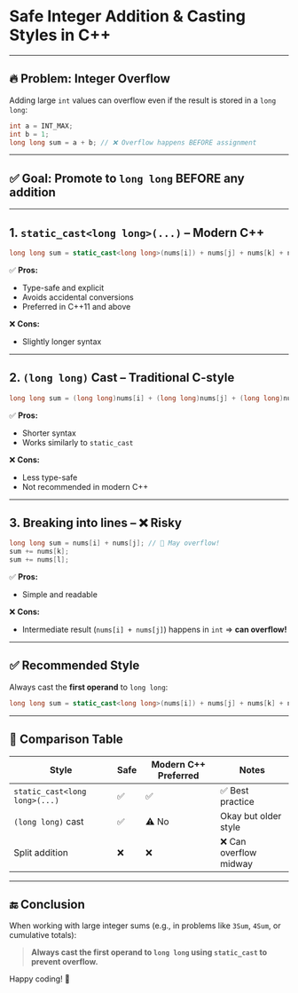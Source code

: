 # Safe Integer Addition & Casting Styles in C++

---

## 🔥 Problem: Integer Overflow

Adding large `int` values can overflow even if the result is stored in a `long long`:

```cpp
int a = INT_MAX;
int b = 1;
long long sum = a + b; // ❌ Overflow happens BEFORE assignment
```

---

## ✅ Goal: Promote to `long long` BEFORE any addition

---

## 1. `static_cast<long long>(...)` – Modern C++

```cpp
long long sum = static_cast<long long>(nums[i]) + nums[j] + nums[k] + nums[l];
```

✅ **Pros:**
- Type-safe and explicit
- Avoids accidental conversions
- Preferred in C++11 and above

❌ **Cons:**
- Slightly longer syntax

---

## 2. `(long long)` Cast – Traditional C-style

```cpp
long long sum = (long long)nums[i] + (long long)nums[j] + (long long)nums[k] + (long long)nums[l];
```

✅ **Pros:**
- Shorter syntax
- Works similarly to `static_cast`

❌ **Cons:**
- Less type-safe
- Not recommended in modern C++

---

## 3. Breaking into lines – ❌ Risky

```cpp
long long sum = nums[i] + nums[j]; // 🚨 May overflow!
sum += nums[k];
sum += nums[l];
```

✅ **Pros:**
- Simple and readable

❌ **Cons:**
- Intermediate result (`nums[i] + nums[j]`) happens in `int` => **can overflow!**

---

## ✅ Recommended Style

Always cast the **first operand** to `long long`:

```cpp
long long sum = static_cast<long long>(nums[i]) + nums[j] + nums[k] + nums[l]; // ✅ Safe
```

---

## 📌 Comparison Table

| Style                         | Safe | Modern C++ Preferred | Notes                    |
|------------------------------|------|----------------------|---------------------------|
| `static_cast<long long>(...)`| ✅    | ✅                   | ✅ Best practice          |
| `(long long)` cast           | ✅    | ⚠️ No                | Okay but older style     |
| Split addition               | ❌    | ❌                   | ❌ Can overflow midway    |

---

## 🔚 Conclusion

When working with large integer sums (e.g., in problems like `3Sum`, `4Sum`, or cumulative totals):

> **Always cast the first operand to `long long` using `static_cast` to prevent overflow.**

Happy coding! 🚀